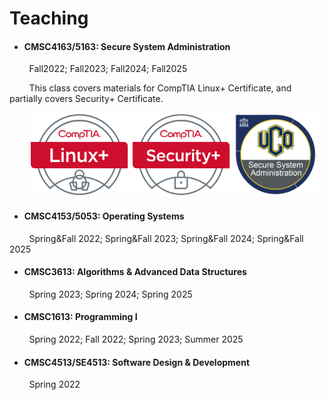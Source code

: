 # Teaching

- <h4 id="SSA">CMSC4163/5163: Secure System Administration</h4>
<p> &nbsp; &nbsp; &nbsp; &nbsp; Fall2022; Fall2023; Fall2024; Fall2025</p>
<p> &nbsp; &nbsp; &nbsp; &nbsp; This class covers materials for CompTIA Linux+ Certificate, and partially covers Security+ Certificate. </p>

&nbsp; &nbsp; &nbsp; &nbsp; 
<img src="../pics/logolinuxplus.png" width="160" height="134" border=0 alt=""> </img> 
<img src="../pics/logosecurityplus.png" width="160" height="134" border=0 alt=""> </img> 
<img src="../pics/secure-system-administration.png" width="134" height="134" border=0 alt=""> </img>

- <h4 id="OS">CMSC4153/5053: Operating Systems</h4>
<p> &nbsp; &nbsp; &nbsp; &nbsp; Spring&Fall 2022; Spring&Fall 2023; Spring&Fall 2024; Spring&Fall 2025</p>

- <h4 id="DS">CMSC3613: Algorithms & Advanced Data Structures</h4>
<p> &nbsp; &nbsp; &nbsp; &nbsp; Spring 2023; Spring 2024; Spring 2025</p>

- <h4 id="P1">CMSC1613: Programming I</h4>
<p> &nbsp; &nbsp; &nbsp; &nbsp; Spring 2022; Fall 2022; Spring 2023; Summer 2025</p>

- <h4 id="SDD">CMSC4513/SE4513: Software Design & Development</h4>
<p> &nbsp; &nbsp; &nbsp; &nbsp; Spring 2022</p>

